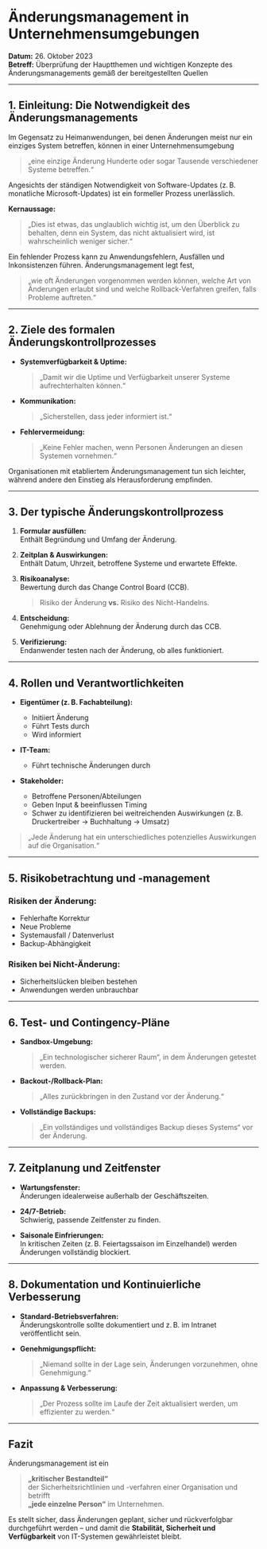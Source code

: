 # Änderungsmanagement in Unternehmensumgebungen

**Datum:** 26. Oktober 2023  
**Betreff:** Überprüfung der Hauptthemen und wichtigen Konzepte des Änderungsmanagements gemäß der bereitgestellten Quellen

---

## 1. Einleitung: Die Notwendigkeit des Änderungsmanagements

Im Gegensatz zu Heimanwendungen, bei denen Änderungen meist nur ein einziges System betreffen, können in einer Unternehmensumgebung  
> „eine einzige Änderung Hunderte oder sogar Tausende verschiedener Systeme betreffen.“

Angesichts der ständigen Notwendigkeit von Software-Updates (z. B. monatliche Microsoft-Updates) ist ein formeller Prozess unerlässlich.

**Kernaussage:**  
> „Dies ist etwas, das unglaublich wichtig ist, um den Überblick zu behalten, denn ein System, das nicht aktualisiert wird, ist wahrscheinlich weniger sicher.“

Ein fehlender Prozess kann zu Anwendungsfehlern, Ausfällen und Inkonsistenzen führen. Änderungsmanagement legt fest,  
> „wie oft Änderungen vorgenommen werden können, welche Art von Änderungen erlaubt sind und welche Rollback-Verfahren greifen, falls Probleme auftreten.“

---

## 2. Ziele des formalen Änderungskontrollprozesses

- **Systemverfügbarkeit & Uptime:**  
  > „Damit wir die Uptime und Verfügbarkeit unserer Systeme aufrechterhalten können.“

- **Kommunikation:**  
  > „Sicherstellen, dass jeder informiert ist.“

- **Fehlervermeidung:**  
  > „Keine Fehler machen, wenn Personen Änderungen an diesen Systemen vornehmen.“

Organisationen mit etabliertem Änderungsmanagement tun sich leichter, während andere den Einstieg als Herausforderung empfinden.

---

## 3. Der typische Änderungskontrollprozess

1. **Formular ausfüllen:**  
   Enthält Begründung und Umfang der Änderung.

2. **Zeitplan & Auswirkungen:**  
   Enthält Datum, Uhrzeit, betroffene Systeme und erwartete Effekte.

3. **Risikoanalyse:**  
   Bewertung durch das Change Control Board (CCB).  
   > Risiko der Änderung **vs.** Risiko des Nicht-Handelns.

4. **Entscheidung:**  
   Genehmigung oder Ablehnung der Änderung durch das CCB.

5. **Verifizierung:**  
   Endanwender testen nach der Änderung, ob alles funktioniert.

---

## 4. Rollen und Verantwortlichkeiten

- **Eigentümer (z. B. Fachabteilung):**  
  - Initiiert Änderung  
  - Führt Tests durch  
  - Wird informiert

- **IT-Team:**  
  - Führt technische Änderungen durch

- **Stakeholder:**  
  - Betroffene Personen/Abteilungen  
  - Geben Input & beeinflussen Timing  
  - Schwer zu identifizieren bei weitreichenden Auswirkungen (z. B. Druckertreiber → Buchhaltung → Umsatz)

> „Jede Änderung hat ein unterschiedliches potenzielles Auswirkungen auf die Organisation.“

---

## 5. Risikobetrachtung und -management

### Risiken der Änderung:
- Fehlerhafte Korrektur
- Neue Probleme
- Systemausfall / Datenverlust
- Backup-Abhängigkeit

### Risiken bei Nicht-Änderung:
- Sicherheitslücken bleiben bestehen
- Anwendungen werden unbrauchbar

---

## 6. Test- und Contingency-Pläne

- **Sandbox-Umgebung:**  
  > „Ein technologischer sicherer Raum“, in dem Änderungen getestet werden.

- **Backout-/Rollback-Plan:**  
  > „Alles zurückbringen in den Zustand vor der Änderung.“

- **Vollständige Backups:**  
  > „Ein vollständiges und vollständiges Backup dieses Systems“ vor der Änderung.

---

## 7. Zeitplanung und Zeitfenster

- **Wartungsfenster:**  
  Änderungen idealerweise außerhalb der Geschäftszeiten.

- **24/7-Betrieb:**  
  Schwierig, passende Zeitfenster zu finden.

- **Saisonale Einfrierungen:**  
  In kritischen Zeiten (z. B. Feiertagssaison im Einzelhandel) werden Änderungen vollständig blockiert.

---

## 8. Dokumentation und Kontinuierliche Verbesserung

- **Standard-Betriebsverfahren:**  
  Änderungskontrolle sollte dokumentiert und z. B. im Intranet veröffentlicht sein.

- **Genehmigungspflicht:**  
  > „Niemand sollte in der Lage sein, Änderungen vorzunehmen, ohne Genehmigung.“

- **Anpassung & Verbesserung:**  
  > „Der Prozess sollte im Laufe der Zeit aktualisiert werden, um effizienter zu werden.“

---

## Fazit

Änderungsmanagement ist ein  
> **„kritischer Bestandteil“**  
der Sicherheitsrichtlinien und -verfahren einer Organisation und betrifft  
> **„jede einzelne Person“** im Unternehmen.

Es stellt sicher, dass Änderungen geplant, sicher und rückverfolgbar durchgeführt werden – und damit die **Stabilität, Sicherheit und Verfügbarkeit** von IT-Systemen gewährleistet bleibt.
